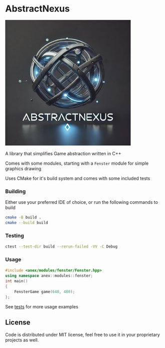 # AbstractNexus

<img src="/images/abstractnexus-logo.jpg" alt="AbstractNexus Logo" width="400" height="400">

A library that simplifies Game abstraction written in C++

Comes with some modules, starting with a `Fenster` module for simple graphics drawing

Uses CMake for it's build system and comes with some included tests

### Building

Either use your preferred IDE of choice, or run the following commands to build

```bash
cmake -B build .
cmake --build build
```

### Testing

```bash
ctest --test-dir build --rerun-failed -VV -C Debug
```

### Usage

```cpp
#include <anex/modules/fenster/Fenster.hpp>
using namespace anex::modules::fenster;
int main()
{
    FensterGame game(640, 480);
};
```

See [tests](/tests) for more usage examples

## License

Code is distributed under MIT license, feel free to use it in your proprietary projects as well.
